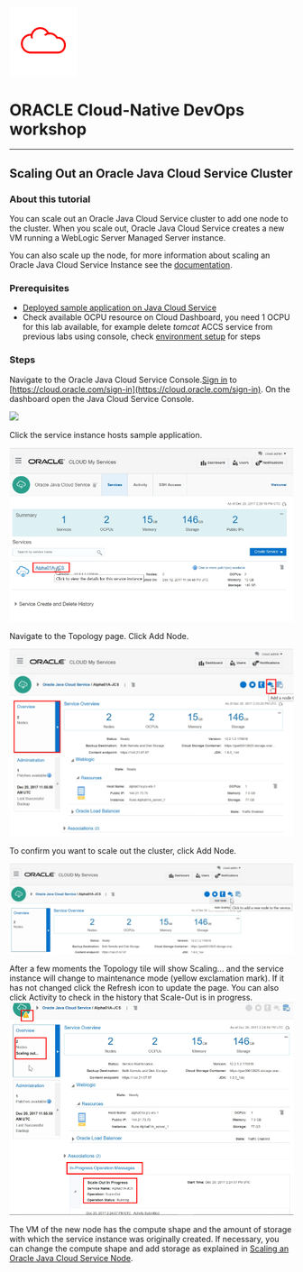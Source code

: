 ![](../common/images/customer.logo.png)
---
# ORACLE Cloud-Native DevOps workshop #
----
## Scaling Out an Oracle Java Cloud Service Cluster ##

### About this tutorial ###
You can scale out an Oracle Java Cloud Service cluster to add one node to the cluster. When you scale out, Oracle Java Cloud Service creates a new VM running a WebLogic Server Managed Server instance.

You can also scale up the node, for more information about scaling an Oracle Java Cloud Service Instance see the [documentation](https://docs.oracle.com/cloud/latest/jcs_gs/JSCUG/GUID-02D79DE3-643B-44B9-A979-340BD472B529.htm#JSCUG3289).

### Prerequisites ###

- [Deployed sample application on Java Cloud Service](../jcs-deploy/README.md)
- Check available OCPU resource on Cloud Dashboard, you need 1 OCPU for this lab available, for example delete *tomcat* ACCS service from previous labs using console, check [environment setup](https://github.com/dvukmano/learning-library/blob/PTF-India/workshops/cloud-native-devops-workshop/EnvSetup.md) for steps

### Steps ###
Navigate to the Oracle Java Cloud Service Console.[Sign in](../common/sign.in.to.oracle.cloud.md) to [https://cloud.oracle.com/sign-in](https://cloud.oracle.com/sign-in). On the dashboard open the Java Cloud Service Console.

![](images/00.png)

Click the service instance hosts sample application.

![](images/01.png)

Navigate to the Topology page. Click Add Node.

![](images/02.png)

To confirm you want to scale out the cluster, click Add Node.

![](images/03.png)

After a few moments the Topology tile will show Scaling... and the service instance will change to maintenance mode (yellow exclamation mark). If it has not changed click the Refresh icon to update the page. You can also click Activity to check in the history that Scale-Out is in progress.
![](images/04.png)

The VM of the new node has the compute shape and the amount of storage with which the service instance was originally created. If necessary, you can change the compute shape and add storage as explained in [Scaling an Oracle Java Cloud Service Node](https://docs.oracle.com/cloud/latest/jcs_gs/JSCUG/GUID-8DD460BA-708C-4B90-822F-4E4D64C59F77.htm#GUID-8DD460BA-708C-4B90-822F-4E4D64C59F77).
